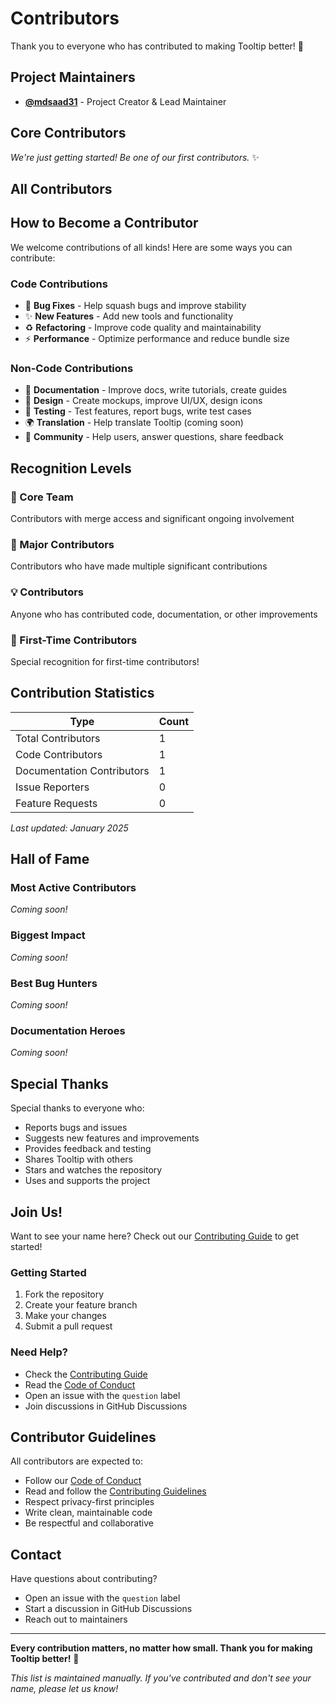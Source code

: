 # Contributors

Thank you to everyone who has contributed to making Tooltip better! 🎉

## Project Maintainers

- **[@mdsaad31](https://github.com/mdsaad31)** - Project Creator & Lead Maintainer

## Core Contributors

<!-- Contributors who have made significant contributions to the project -->

_We're just getting started! Be one of our first contributors._ ✨

## All Contributors

<!-- This section will be automatically populated as contributors join the project -->

<!-- ALL-CONTRIBUTORS-LIST:START -->
<!-- ALL-CONTRIBUTORS-LIST:END -->

## How to Become a Contributor

We welcome contributions of all kinds! Here are some ways you can contribute:

### Code Contributions
- 🐛 **Bug Fixes** - Help squash bugs and improve stability
- ✨ **New Features** - Add new tools and functionality
- ♻️ **Refactoring** - Improve code quality and maintainability
- ⚡ **Performance** - Optimize performance and reduce bundle size

### Non-Code Contributions
- 📝 **Documentation** - Improve docs, write tutorials, create guides
- 🎨 **Design** - Create mockups, improve UI/UX, design icons
- 🧪 **Testing** - Test features, report bugs, write test cases
- 🌍 **Translation** - Help translate Tooltip (coming soon)
- 💬 **Community** - Help users, answer questions, share feedback

## Recognition Levels

### 🌟 Core Team
Contributors with merge access and significant ongoing involvement

### 🚀 Major Contributors
Contributors who have made multiple significant contributions

### 💡 Contributors
Anyone who has contributed code, documentation, or other improvements

### 🎯 First-Time Contributors
Special recognition for first-time contributors!

## Contribution Statistics

<!-- Will be updated periodically -->

| Type | Count |
|------|-------|
| Total Contributors | 1 |
| Code Contributors | 1 |
| Documentation Contributors | 1 |
| Issue Reporters | 0 |
| Feature Requests | 0 |

_Last updated: January 2025_

## Hall of Fame

### Most Active Contributors
<!-- Top contributors by commit count -->

_Coming soon!_

### Biggest Impact
<!-- Contributors who made significant single contributions -->

_Coming soon!_

### Best Bug Hunters
<!-- Contributors who reported the most bugs -->

_Coming soon!_

### Documentation Heroes
<!-- Contributors who improved documentation -->

_Coming soon!_

## Special Thanks

Special thanks to everyone who:
- Reports bugs and issues
- Suggests new features and improvements
- Provides feedback and testing
- Shares Tooltip with others
- Stars and watches the repository
- Uses and supports the project

## Join Us!

Want to see your name here? Check out our [Contributing Guide](CONTRIBUTING.md) to get started!

### Getting Started
1. Fork the repository
2. Create your feature branch
3. Make your changes
4. Submit a pull request

### Need Help?
- Check the [Contributing Guide](CONTRIBUTING.md)
- Read the [Code of Conduct](CODE_OF_CONDUCT.md)
- Open an issue with the `question` label
- Join discussions in GitHub Discussions

## Contributor Guidelines

All contributors are expected to:
- Follow our [Code of Conduct](CODE_OF_CONDUCT.md)
- Read and follow the [Contributing Guidelines](CONTRIBUTING.md)
- Respect privacy-first principles
- Write clean, maintainable code
- Be respectful and collaborative

## Contact

Have questions about contributing?
- Open an issue with the `question` label
- Start a discussion in GitHub Discussions
- Reach out to maintainers

---

**Every contribution matters, no matter how small. Thank you for making Tooltip better!** 💙

_This list is maintained manually. If you've contributed and don't see your name, please let us know!_
